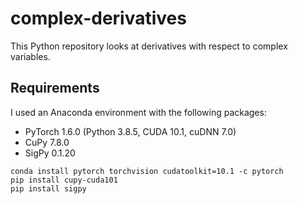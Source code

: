 # complex-derivatives

This Python repository looks at derivatives with respect to complex variables.

## Requirements

I used an Anaconda environment with the following packages:

- PyTorch 1.6.0 (Python 3.8.5, CUDA 10.1, cuDNN 7.0)
- CuPy 7.8.0
- SigPy 0.1.20

```
conda install pytorch torchvision cudatoolkit=10.1 -c pytorch
pip install cupy-cuda101
pip install sigpy
```
